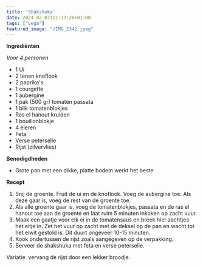 ```yaml
---
title: 'Shakshuka'
date: 2024-02-07T11:17:26+01:00
tags: ["vega"]
featured_image: "/IMG_2342.jpeg"
---
```


**Ingrediënten**

*Voor 4 personen*
- 1 Ui
- 2 tenen knoflook
- 2 paprika's
- 1 courgette
- 1 aubergine
- 1 pak (500 gr) tomaten passata
- 1 blik tomatenblokjes
- Ras el hanout kruiden
- 1 bouillonblokje
- 4 eieren
- Feta
- Verse peterselie
- Rijst (zilvervlies)

**Benodigdheden**
- Grote pan met een dikke, platte bodem werkt het beste

**Recept**
1. Snij de groente. Fruit de ui en de knoflook. Voeg de aubergine toe. Als deze gaar is, voeg de rest van de groente toe.
2. Als alle groente gaar is, voeg de tomatenblokjes, passata en de ras el hanout toe aan de groente en laat ruim 5 minuten inkoken op zacht vuur. 
3. Maak een gaatje voor elk ei in de tomatensaus en breek hier zachtjes het eitje in. Zet het vuur op zacht met de deksel op de pan en wacht tot het eiwit gestold is. Dit duurt ongeveer 10-15 minuten.
4. Kook ondertussen de rijst zoals aangegeven op de verpakking.
5. Serveer de shakshuka met feta en verse peterselie.

Variatie: vervang de rijst door een lekker broodje.
